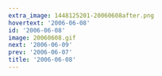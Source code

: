 ```yaml
---
extra_image: 1448125201-20060608after.png
hovertext: '2006-06-08'
id: '2006-06-08'
image: 20060608.gif
next: '2006-06-09'
prev: '2006-06-07'
title: '2006-06-08'
---
```

